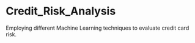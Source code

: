 # Credit_Risk_Analysis
Employing different Machine Learning techniques to evaluate credit card risk.
